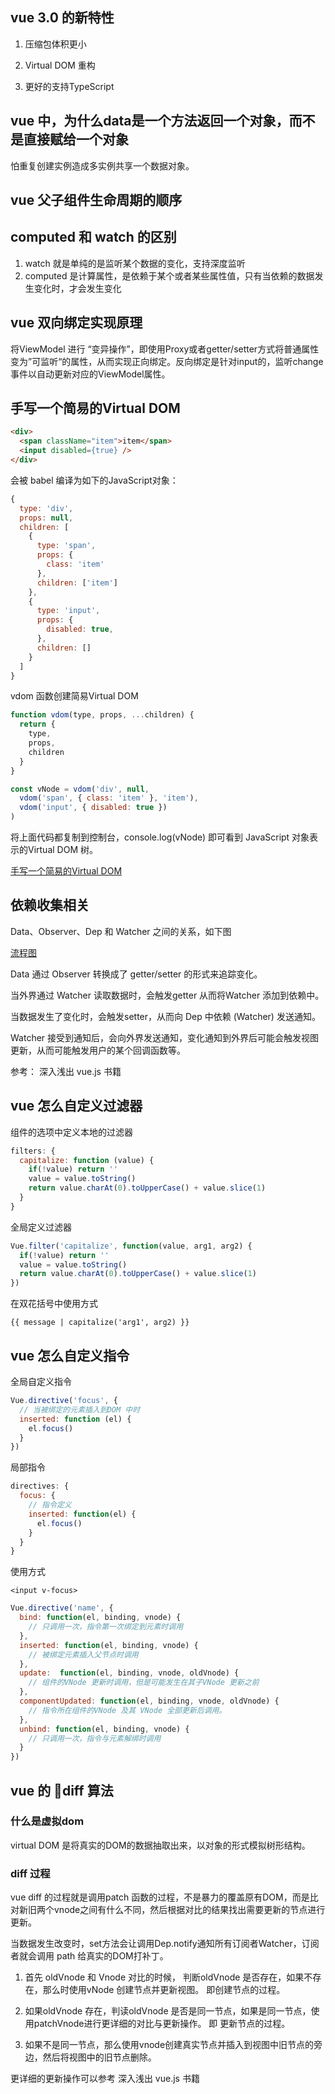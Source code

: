## vue 3.0 的新特性

1. 压缩包体积更小

2. Virtual DOM 重构

3. 更好的支持TypeScript

## vue 中，为什么data是一个方法返回一个对象，而不是直接赋给一个对象

怕重复创建实例造成多实例共享一个数据对象。

## vue 父子组件生命周期的顺序

## computed 和 watch 的区别

1. watch 就是单纯的是监听某个数据的变化，支持深度监听
2. computed 是计算属性，是依赖于某个或者某些属性值，只有当依赖的数据发生变化时，才会发生变化

## vue 双向绑定实现原理

将ViewModel 进行 “变异操作”，即使用Proxy或者getter/setter方式将普通属性变为”可监听“的属性，从而实现正向绑定。反向绑定是针对input的，监听change事件以自动更新对应的ViewModel属性。

## 手写一个简易的Virtual DOM

```html
<div>
  <span className="item">item</span>
  <input disabled={true} />
</div>
```

会被 babel 编译为如下的JavaScript对象：

```js
{
  type: 'div',
  props: null,
  children: [
    {
      type: 'span',
      props: {
        class: 'item'
      },
      children: ['item']
    },
    {
      type: 'input',
      props: {
        disabled: true,
      },
      children: []
    }
  ]
}
```

vdom 函数创建简易Virtual DOM

```js
function vdom(type, props, ...children) {
  return {
    type,
    props,
    children
  }
}
```

```js
const vNode = vdom('div', null, 
  vdom('span', { class: 'item' }, 'item'),
  vdom('input', { disabled: true })
)
```

将上面代码都复制到控制台，console.log(vNode) 即可看到 JavaScript 对象表示的Virtual DOM 树。

[手写一个简易的Virtual DOM](https://zhuanlan.zhihu.com/p/68491595)


## 依赖收集相关


Data、Observer、Dep 和 Watcher 之间的关系，如下图

[流程图](https://tang-yue.github.io/interview/vue/yilaishouji.png)


Data 通过 Observer 转换成了 getter/setter 的形式来追踪变化。

当外界通过 Watcher 读取数据时，会触发getter 从而将Watcher 添加到依赖中。

当数据发生了变化时，会触发setter，从而向 Dep 中依赖 (Watcher) 发送通知。

Watcher 接受到通知后，会向外界发送通知，变化通知到外界后可能会触发视图更新，从而可能触发用户的某个回调函数等。

参考： 深入浅出 vue.js 书籍

## vue 怎么自定义过滤器

组件的选项中定义本地的过滤器

```js
filters: {
  capitalize: function (value) {
    if(!value) return ''
    value = value.toString()
    return value.charAt(0).toUpperCase() + value.slice(1)
  }
}
```
全局定义过滤器

```js
Vue.filter('capitalize', function(value, arg1, arg2) {
  if(!value) return ''
  value = value.toString()
  return value.charAt(0).toUpperCase() + value.slice(1)
})
```
在双花括号中使用方式

`{{ message | capitalize('arg1', arg2) }}`

## vue 怎么自定义指令

全局自定义指令

```js
Vue.directive('focus', {
  // 当被绑定的元素插入到DOM 中时
  inserted: function (el) {
    el.focus()
  }
})
```
局部指令

```js
directives: {
  focus: {
    // 指令定义
    inserted: function(el) {
      el.focus()
    }
  }
}
```
使用方式

`<input v-focus>`

```js
Vue.directive('name', {
  bind: function(el, binding, vnode) {
    // 只调用一次，指令第一次绑定到元素时调用
  },
  inserted: function(el, binding, vnode) {
    // 被绑定元素插入父节点时调用
  },
  update:  function(el, binding, vnode, oldVnode) {
    // 组件的VNode 更新时调用，但是可能发生在其子VNode 更新之前
  },
  componentUpdated: function(el, binding, vnode, oldVnode) {
    // 指令所在组件的VNode 及其 VNode 全部更新后调用。
  },
  unbind: function(el, binding, vnode) {
    // 只调用一次，指令与元素解绑时调用
  }
})
```

## vue 的 diff 算法

### 什么是虚拟dom

virtual DOM 是将真实的DOM的数据抽取出来，以对象的形式模拟树形结构。

### diff 过程

vue diff 的过程就是调用patch 函数的过程，不是暴力的覆盖原有DOM，而是比对新旧两个vnode之间有什么不同，然后根据对比的结果找出需要更新的节点进行更新。

当数据发生改变时，set方法会让调用Dep.notify通知所有订阅者Watcher，订阅者就会调用
path 给真实的DOM打补丁。

1. 首先 oldVnode 和 Vnode 对比的时候， 判断oldVnode 是否存在，如果不存在，那么时使用vNode 创建节点并更新视图。 即创建节点的过程。

2. 如果oldVnode 存在，判读oldVnode 是否是同一节点，如果是同一节点，使用patchVnode进行更详细的对比与更新操作。 即 更新节点的过程。

3. 如果不是同一节点，那么使用vnode创建真实节点并插入到视图中旧节点的旁边，然后将视图中的旧节点删除。


更详细的更新操作可以参考  深入浅出 vue.js  书籍








